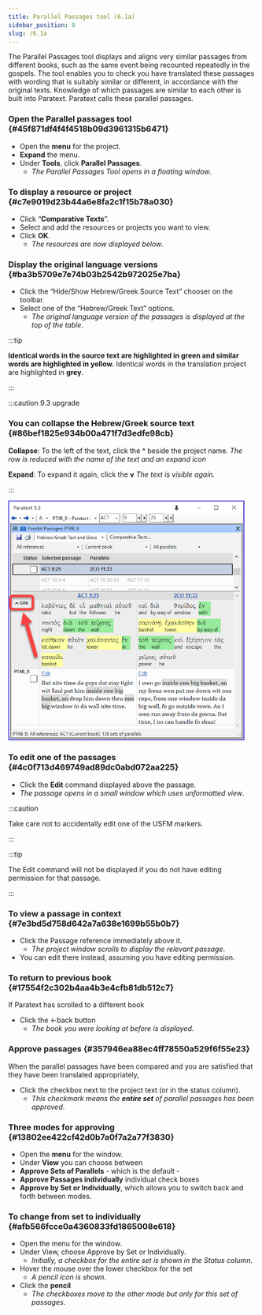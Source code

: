 ```yaml
---
title: Parallel Passages tool (6.1a)
sidebar_position: 0
slug: /6.1a
---
```




The Parallel Passages tool displays and aligns very similar passages from different books, such as the same event being recounted repeatedly in the gospels. The tool enables you to check you have translated these passages with wording that is suitably similar or different, in accordance with the original texts. Knowledge of which passages are similar to each other is built into Paratext. Paratext calls these parallel passages.


### Open the Parallel passages tool {#45f871df4f4f4518b09d3961315b6471}

- Open the **menu** for the project.
- **Expand** the menu.
- Under **Tools**, click **Parallel Passages**.
	- _The Parallel Passages Tool opens in a floating window_.

### To display a resource or project {#c7e9019d23b44a6e8fa2c1f15b78a030}

- Click “**Comparative Texts**”.
- Select and add the resources or projects you want to view.
- Click **OK**.
	- _The resources are now displayed below_.

### Display the original language versions {#ba3b5709e7e74b03b2542b972025e7ba}

- Click the “Hide/Show Hebrew/Greek Source Text” chooser on the toolbar.
- Select one of the “Hebrew/Greek Text” options.
	- _The original language version of the passages is displayed at the top of the table_.

:::tip


**Identical words in the source text are highlighted in green and similar words are highlighted in yellow.** Identical words in the translation project are highlighted in **grey**. 


:::


:::caution 9.3 upgrade


### You can collapse the Hebrew/Greek source text {#86bef1825e934b00a471f7d3edfe98cb}


**Collapse**: To the left of the text, click the **^** beside the project name. _The row is reduced with the name of the text and an expand icon_


**Expand**: To expand it again, click the **v** _The text is visible again._


:::


![](/notion_imgs/2093751301.png)


### To edit one of the passages {#4c0f713d469749ad89dc0abd072aa225}

- Click the **Edit** command displayed above the passage.
- _The passage opens in a small window which uses unformatted view_.

:::caution 


Take care not to accidentally edit one of the USFM markers. 


:::


:::tip


The Edit command will not be displayed if you do not have editing permission for that passage. 


:::


### To view a passage in context {#7e3bd5d758d642a7a638e1699b55b0b7}

- Click the Passage reference immediately above it.
	- _The project window scrolls to display the relevant passage_.
- You can edit there instead, assuming you have editing permission.

### To return to previous book {#17554f2c302b4aa4b3e4cfb81db512c7}


If Paratext has scrolled to a different book

- Click the ←back button
	- _The book you were looking at before is displayed_.

### Approve passages {#357946ea88ec4ff78550a529f6f55e23}


When the parallel passages have been compared and you are satisfied that they have been translated appropriately,

- Click the checkbox next to the project text (or in the status column).
	- _This checkmark means the_ _**entire set**_ _of parallel passages has been approved_.

### Three modes for approving {#13802ee422cf42d0b7a0f7a2a77f3830}

- Open the **menu** for the window.
- Under **View** you can choose between
- **Approve Sets of Parallels** - which is the default -
- **Approve Passages individually** individual check boxes
- **Approve by Set or Individually**, which allows you to switch back and forth between modes.

### To change from set to individually {#afb566fcce0a4360833fd1865008e618}

- Open the menu for the window.
- Under View, choose Approve by Set or Individually.
	- _Initially, a checkbox for the entire set is shown in the Status column_.
- Hover the mouse over the lower checkbox for the set
	- _A pencil icon is shown_.
- Click the **pencil**
	- _The checkboxes move to the other mode but only for this set of passages_.
